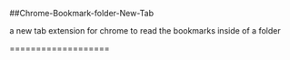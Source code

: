 ##Chrome-Bookmark-folder-New-Tab

a new tab extension for chrome to read the bookmarks inside of a folder

===================


